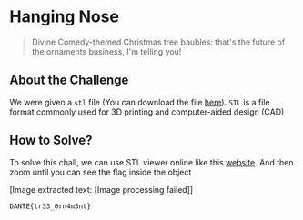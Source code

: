 # Hanging Nose
> Divine Comedy-themed Christmas tree baubles: that's the future of the ornaments business, I'm telling you!

## About the Challenge
We were given a `stl` file (You can download the file [here](HangingNose.stl)). `STL` is a file format commonly used for 3D printing and computer-aided design (CAD)

## How to Solve?
To solve this chall, we can use STL viewer online like this [website](https://www.viewstl.com/#!). And then zoom until you can see the flag inside the object


[Image extracted text: [Image processing failed]]


```
DANTE{tr33_0rn4m3nt}
```
